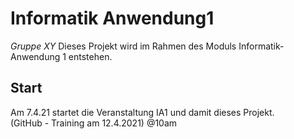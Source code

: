 # Informatik Anwendung1
*Gruppe XY*
Dieses Projekt wird im Rahmen des Moduls Informatik-Anwendung 1 entstehen. 

## Start
Am 7.4.21 startet die Veranstaltung IA1 und damit dieses Projekt.  
(GitHub - Training am 12.4.2021) @10am